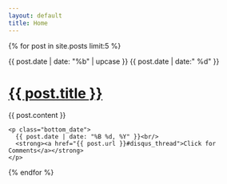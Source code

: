 ```yaml
---
layout: default
title: Home
---
```


<div id="posts">
  
{% for post in site.posts limit:5 %}

<div class="post">
  <div class="date_posted">
    <span class="month">{{ post.date | date: "%b" | upcase }}</span>
    <span class="day">{{ post.date | date:" %d" }}</span>
  </div>
  <div class="post_title">
    <h1><a href="{{ post.url }}">{{ post.title }}</a></h1>
  </div>
  <div class="inner_post">
    {{ post.content }}
    
    <p class="bottom_date">
      {{ post.date | date: "%B %d, %Y" }}<br/>
      <strong><a href="{{ post.url }}#disqus_thread">Click for Comments</a></strong>
    </p>
  </div>
</div>
{% endfor %}

</div>